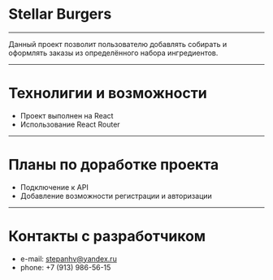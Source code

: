 # Stellar Burgers

---

Данный проект позволит пользователю добавлять собирать и оформлять заказы из определённого набора ингредиентов.

---

# Технолигии и возможности

- Проект выполнен на React
- Использование React Router

---

# Планы по доработке проекта

- Подключение к API
- Добавление возможности регистрации и авторизации

---

# Контакты c разработчиком

- e-mail: stepanhv@yandex.ru
- phone: +7 (913) 986-56-15
